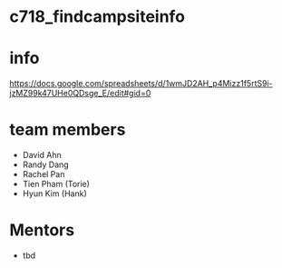 # c718_findcampsiteinfo

# info
https://docs.google.com/spreadsheets/d/1wmJD2AH_p4Mizz1f5rtS9i-jzMZ99k47UHe0QDsge_E/edit#gid=0

# team members
- David Ahn
- Randy Dang
- Rachel Pan
- Tien Pham (Torie)
- Hyun Kim (Hank)

# Mentors
- tbd
